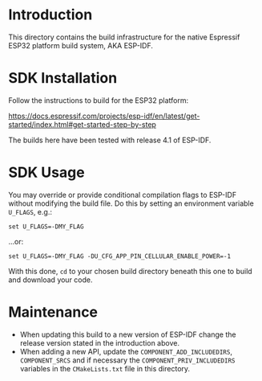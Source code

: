 # Introduction
This directory contains the build infrastructure for the native Espressif ESP32 platform build system, AKA ESP-IDF.

# SDK Installation
Follow the instructions to build for the ESP32 platform:

https://docs.espressif.com/projects/esp-idf/en/latest/get-started/index.html#get-started-step-by-step

The builds here have been tested with release 4.1 of ESP-IDF.

# SDK Usage
You may override or provide conditional compilation flags to ESP-IDF without modifying the build file.  Do this by setting an environment variable `U_FLAGS`, e.g.:

```
set U_FLAGS=-DMY_FLAG
```

...or:

```
set U_FLAGS=-DMY_FLAG -DU_CFG_APP_PIN_CELLULAR_ENABLE_POWER=-1
```

With this done, `cd` to your chosen build directory beneath this one to build and download your code.

# Maintenance
- When updating this build to a new version of ESP-IDF change the release version stated in the introduction above.
- When adding a new API, update the `COMPONENT_ADD_INCLUDEDIRS`, `COMPONENT_SRCS` and if necessary the `COMPONENT_PRIV_INCLUDEDIRS` variables in the `CMakeLists.txt` file in this directory.
